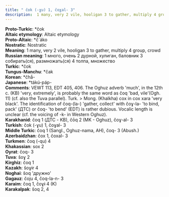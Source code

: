 ```yaml
---
title: " čok (-ɣu) 1, čoɣal- 3"
description:  1 many, very 2 vile, hooligan 3 to gather, multiply 4 group, crowd
---
```


<strong>Proto-Turkic</strong>:  *čok<br>
<strong>Altaic etymology</strong>:  Altaic etymology<br>
<strong> Proto-Altaic</strong>:  *č`áko<br>
<strong>Nostratic</strong>:  Nostratic<br>
<strong>Meaning</strong>:  1 many, very 2 vile, hooligan 3 to gather, multiply 4 group, crowd<br>
<strong>Russian meaning</strong>:  1 много, очень 2 дурной, хулиган, баловник 3 собирать(ся), размножать(ся) 4 толпа, множество<br>
<strong>Turkic</strong>:  *čok<br>
<strong>Tungus-Manchu</strong>:  *čak<br>
<strong>Korean</strong>:  *čhắ-<br>
<strong>Japanese</strong>:  *tákú-páp-<br>
<strong>Comments</strong>:  VEWT 113, EDT 405, 406. The Oghuz adverb 'much', in the 12th c. (KB) 'very, extremely', is probably the same word as čoq 'bad, vile'(Ogh. 11) (cf. also the Tuva parallel). Turk. > Mong. (Khalkha) cox in cox xara 'very black'. The identification of čoq-(la-) 'gather, collect' with čoɣ-la- 'to bind, pack' (ДТС) or čoq- 'to bend' (EDT) is rather dubious. Vocalic length is unclear (cf. the voicing of -k- in Western Oghuz).<br>
<strong>Karakhanid</strong>:  čoq 1 (ДТС - KB), čōq 2 (MK - Oghuz), čoɣ-al- 3<br>
<strong>Turkish</strong>:  čok (-ɣu) 1, čoɣal- 3<br>
<strong>Middle Turkic</strong>:  čoq 1 (Sangl., Oghuz-nama, AH), čoq- 3 (Abush.)<br>
<strong>Azerbaidzhan</strong>:  čox 1, čoxal- 3<br>
<strong>Turkmen</strong>:  čoq (-qu) 4<br>
<strong>Khakassian</strong>:  sox 2<br>
<strong>Oyrat</strong>:  čoq- 3<br>
<strong>Tuva</strong>:  šoɣ 2<br>
<strong>Kirghiz</strong>:  čoq 1<br>
<strong>Kazakh</strong>:  šoɣɨr 4<br>
<strong>Noghai</strong>:  šoq 'дружно'<br>
<strong>Gagauz</strong>:  čoju 4, čoq-la-n- 3<br>
<strong>Karaim</strong>:  čoq 1, čoɣɨ 4 (K)<br>
<strong>Karakalpak</strong>:  šoq 2, 4<br>



